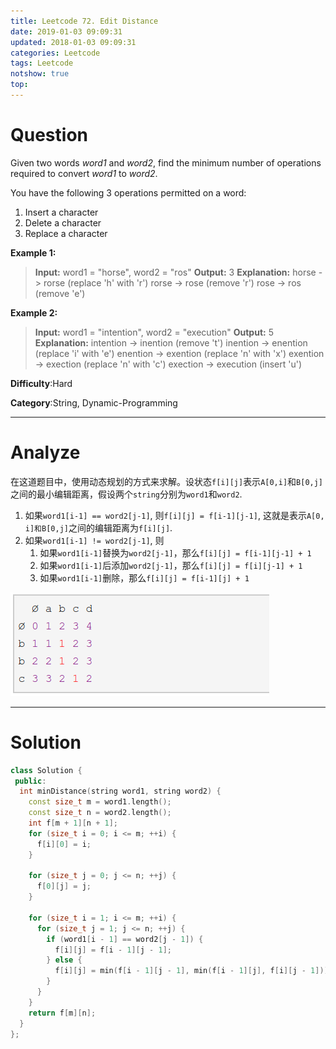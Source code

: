 ```yaml
---
title: Leetcode 72. Edit Distance
date: 2019-01-03 09:09:31
updated: 2018-01-03 09:09:31
categories: Leetcode
tags: Leetcode
notshow: true
top:
---
```


# Question

Given two words  _word1_  and  _word2_, find the minimum number of operations required to convert  _word1_  to  _word2_.

You have the following 3 operations permitted on a word:

1. Insert a character
2. Delete a character
3. Replace a character

**Example 1:**

> **Input:** word1 = "horse", word2 = "ros"
> **Output:** 3
> **Explanation:** 
> horse -> rorse (replace 'h' with 'r')
> rorse -> rose (remove 'r')
> rose -> ros (remove 'e')

**Example 2:**

> **Input:** word1 = "intention", word2 = "execution"
> **Output:** 5
> **Explanation:** 
> intention -> inention (remove 't')
> inention -> enention (replace 'i' with 'e')
> enention -> exention (replace 'n' with 'x')
> exention -> exection (replace 'n' with 'c')
> exection -> execution (insert 'u')

**Difficulty**:Hard

**Category**:String, Dynamic-Programming

<!-- more -->

------------

# Analyze

在这道题目中，使用动态规划的方式来求解。设状态`f[i][j]`表示`A[0,i]`和`B[0,j]`之间的最小编辑距离，假设两个`string`分别为`word1`和`word2`.

1. 如果`word1[i-1] == word2[j-1]`, 则`f[i][j] = f[i-1][j-1]`, 这就是表示`A[0, i]和B[0,j]`之间的编辑距离为`f[i][j]`.
2. 如果`word1[i-1] != word2[j-1]`, 则
   1. 如果`word1[i-1]`替换为`word2[j-1]`，那么`f[i][j] = f[i-1][j-1] + 1`
   2. 如果`word1[i-1]`后添加`word2[j-1]`，那么`f[i][j] = f[i][j-1] + 1`
   3. 如果`word1[i-1]`删除，那么`f[i][j] = f[i-1][j] + 1`

![](/images/in-post/2018-12-23-Leetcode-72-Edit-Distance/2018-12-23-23-13-17.png)

------------

# Solution

```cpp
class Solution {
 public:
  int minDistance(string word1, string word2) {
    const size_t m = word1.length();
    const size_t n = word2.length();
    int f[m + 1][n + 1];
    for (size_t i = 0; i <= m; ++i) {
      f[i][0] = i;
    }

    for (size_t j = 0; j <= n; ++j) {
      f[0][j] = j;
    }

    for (size_t i = 1; i <= m; ++i) {
      for (size_t j = 1; j <= n; ++j) {
        if (word1[i - 1] == word2[j - 1]) {
          f[i][j] = f[i - 1][j - 1];
        } else {
          f[i][j] = min(f[i - 1][j - 1], min(f[i - 1][j], f[i][j - 1])) + 1;
        }
      }
    }
    return f[m][n];
  }
};
```

